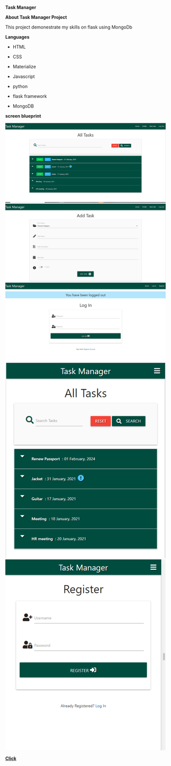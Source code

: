 **Task Manager**

**About Task Manager Project**

This project demonestrate my skills on flask using MongoDb

**Languages**

* HTML

* CSS

* Materialize

* Javascript

* python

* flask framework

* MongoDB


__screen blueprint__

<img src="static/css/task1.PNG">
<img src="static/css/task2.PNG">
<img src="static/css/task3.PNG">
<img src="static/css/task4.PNG">
<img src="static/css/task5.PNG">

[__Click__](http://flask-task-manager-project-wia.herokuapp.com/get_tasks)
